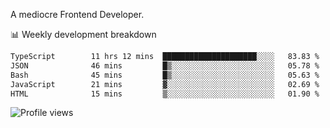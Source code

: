 A mediocre Frontend Developer.

📊 Weekly development breakdown
<!--START_SECTION:waka-->

```txt
TypeScript        11 hrs 12 mins  █████████████████████░░░░   83.83 %
JSON              46 mins         █▒░░░░░░░░░░░░░░░░░░░░░░░   05.78 %
Bash              45 mins         █▒░░░░░░░░░░░░░░░░░░░░░░░   05.63 %
JavaScript        21 mins         ▓░░░░░░░░░░░░░░░░░░░░░░░░   02.69 %
HTML              15 mins         ▒░░░░░░░░░░░░░░░░░░░░░░░░   01.90 %
```

<!--END_SECTION:waka-->

<img src="https://gpvc.arturio.dev/iqbalfasri" alt="Profile views"/>
